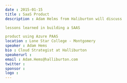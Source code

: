 ```yaml
---
date : 2015-01-15
title : SaaS Product
description : Adam Helms from Haliburton will discuss
lessons learned in building a SAAS
product using Azure PAAS
location : Lone Star College - Montgomery
speaker : Adam Hems
bio : Cloud Strategist at Halliburton
speakerurl : 
email : Adam.Hems@halliburton.com
twitter : 
sponsor : 
logo : 
---
```

